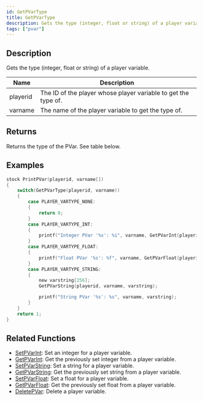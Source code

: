 ```yaml
---
id: GetPVarType
title: GetPVarType
description: Gets the type (integer, float or string) of a player variable.
tags: ["pvar"]
---
```


## Description

Gets the type (integer, float or string) of a player variable.

| Name     | Description                                                    |
| -------- | -------------------------------------------------------------- |
| playerid | The ID of the player whose player variable to get the type of. |
| varname  | The name of the player variable to get the type of.            |

## Returns

Returns the type of the PVar. See table below.

## Examples

```c
stock PrintPVar(playerid, varname[])
{
    switch(GetPVarType(playerid, varname))
    {
        case PLAYER_VARTYPE_NONE:
        {
            return 0;
        }
        case PLAYER_VARTYPE_INT:
        {
            printf("Integer PVar '%s': %i", varname, GetPVarInt(playerid, varname));
        }
        case PLAYER_VARTYPE_FLOAT:
        {
            printf("Float PVar '%s': %f", varname, GetPVarFloat(playerid, varname));
        }
        case PLAYER_VARTYPE_STRING:
        {
            new varstring[256];
            GetPVarString(playerid, varname, varstring);

            printf("String PVar '%s': %s", varname, varstring);
        }
    }
    return 1;
}
```

## Related Functions

- [SetPVarInt](../functions/SetPVarInt.md): Set an integer for a player variable.
- [GetPVarInt](../functions/GetPVarInt.md): Get the previously set integer from a player variable.
- [SetPVarString](../functions/SetPVarString.md): Set a string for a player variable.
- [GetPVarString](../functions/GetPVarString.md): Get the previously set string from a player variable.
- [SetPVarFloat](../functions/SetPVarFloat.md): Set a float for a player variable.
- [GetPVarFloat](../functions/GetPVarFloat.md): Get the previously set float from a player variable.
- [DeletePVar](../functions/DeletePVar.md): Delete a player variable.
